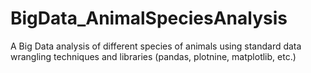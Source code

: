 # BigData_AnimalSpeciesAnalysis
A Big Data analysis of different species of animals using standard data wrangling techniques and libraries (pandas, plotnine, matplotlib, etc.)
